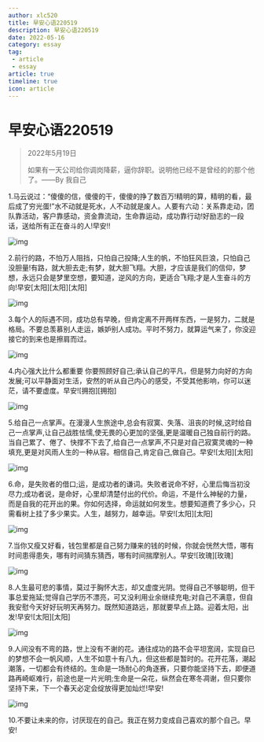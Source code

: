 ```yaml
---
author: xlc520
title: 早安心语220519
description: 早安心语220519
date: 2022-05-16
category: essay
tag: 
 - article
 - essay
article: true
timeline: true
icon: article
---
```


# 早安心语220519



> 2022年5月19日
>
> 如果有一天公司给你调岗降薪，逼你辞职。说明他已经不是曾经的的那个他了。——By 我自己



1.马云说过：“傻傻的信，傻傻的干，傻傻的挣了数百万!精明的算，精明的看，最后成了穷光蛋!”水不动就是死水，人不动就是废人。人要有六动：关系靠走动，团队靠活动，客户靠感动，资金靠流动，生命靠运动，成功靠行动!好励志的一段话，送给所有正在奋斗的人!早安!!

![img](http://img.mp.sohu.com/upload/20170531/ffd141fb79a44a75a2bc4e8dbdb7cd98_th.png)

2.前行的路，不怕万人阻挡，只怕自己投降;人生的帆，不怕狂风巨浪，只怕自己没胆量!有路，就大胆去走;有梦，就大胆飞翔。大胆，才应该是我们的信仰，梦想，永远只会是梦里空想，要知道，逆风的方向，更适合飞翔;才是人生奋斗的方向!早安[太阳][太阳][太阳]

![img](http://img.mp.sohu.com/upload/20170531/b4ad3110984c4562895e36a1bfbf9bf4_th.png)

3.每个人的际遇不同，成功总有早晚，但肯定离不开两样东西，一是努力，二就是格局。不要总羡慕别人走运，嫉妒别人成功。平时不努力，就算运气来了，你没迎接它的到来也是擦肩而过。

![img](http://img.mp.sohu.com/upload/20170531/e98a21bc3483488991655a9b89fba3cd_th.png)

4.内心强大比什么都重要 你要照顾好自己;承认自己的平凡，但是努力向好的方向发展;可以平静面对生活，安然的听从自己内心的感受，不受其他影响，你可以迷茫，请不要虚度。早安![拥抱][拥抱]

![img](http://img.mp.sohu.com/upload/20170531/2237eda2c3454edb9fa660ac0cd177a5_th.png)

5.给自己一点掌声。在漫漫人生旅途中,总会有寂寞、失落、沮丧的时候,这时给自己一点掌声,让自己战胜怯懦,使无畏的心更加的坚强,更是温暖自己独自前行的路。当自己累了、倦了、快撑不下去了,给自己一点掌声,不只是对自己寂寞灵魂的一种填充,更是对风雨人生的一种从容。相信自己,肯定自己,做自己。早安![太阳][太阳]

![img](http://img.mp.sohu.com/upload/20170531/414d97812cd848dba9f60102f0a6ec64_th.png)

6.命，是失败者的借口;运，是成功者的谦词。失败者说命不好，心里后悔当初没尽力;成功者说，是命好，心里却清楚付出的代价。命运，不是什么神秘的力量，而是自我的花开出的果。你如何选择，命运就如何发生。想要知道费了多少心，只需看树上挂了多少果实。人生，越努力，越幸运。早安![太阳][太阳]

![img](http://img.mp.sohu.com/upload/20170531/2981e2a7303f43d5b089d914c618b2eb_th.png)

7.当你又瘦又好看，钱包里都是自己努力赚来的钱的时候，你就会恍然大悟，哪有时间患得患失，哪有时间猜东猜西，哪有时间揣摩别人。早安![玫瑰][玫瑰]

![img](http://img.mp.sohu.com/upload/20170531/f9328d620b894c64aca03c6593458ac5_th.png)

8.人生最可悲的事情，莫过于胸怀大志，却又虚度光阴。觉得自己不够聪明，但干事总爱拖延;觉得自己学历不漂亮，可又没利用业余继续充电;对自己不满意，但自我安慰今天好好玩明天再努力。既然知道路远，那就要早点上路。迎着太阳，出发!早安![太阳][太阳]

![img](http://img.mp.sohu.com/upload/20170531/49e9577183644a82a04b2421ef4047a1_th.png)

9.人间没有不弯的路，世上没有不谢的花。通往成功的路不会平坦宽阔，实现自已的梦想不会一帆风顺，人生不如意十有八九，但这些都是暂时的。花开花落，潮起潮落，一切都会有终结的。生命是一场耐心的角逐赛，只要你能坚持下去，即便道路再崎岖难行，前途也是一片光明;生命是一朵花，纵然会在寒冬凋谢，但只要你坚持下来，下一个春天必定会绽放得更加灿烂!早安!

![img](http://img.mp.sohu.com/upload/20170531/e5e12be4674843768bbda9a96582b809_th.png)

10.不要让未来的你，讨厌现在的自己。我正在努力变成自己喜欢的那个自己。早安!